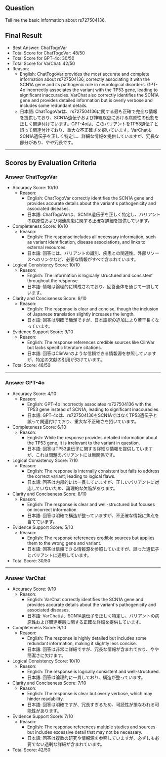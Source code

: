 ## Question

Tell me the basic information about rs727504136.

## Final Result

- Best Answer: ChatTogoVar
- Total Score for ChatTogoVar: 48/50
- Total Score for GPT-4o: 30/50
- Total Score for VarChat: 42/50
- Reason:
  - English: ChatTogoVar provides the most accurate and complete information about rs727504136, correctly associating it with the SCN1A gene and its pathogenic role in neurological disorders. GPT-4o incorrectly associates the variant with the TP53 gene, leading to significant inaccuracies. VarChat also correctly identifies the SCN1A gene and provides detailed information but is overly verbose and includes some redundant details.
  - 日本語: ChatTogoVarは、rs727504136に関する最も正確で完全な情報を提供しており、SCN1A遺伝子および神経疾患における病原性の役割を正しく関連付けています。GPT-4oは、このバリアントをTP53遺伝子と誤って関連付けており、重大な不正確さを招いています。VarChatもSCN1A遺伝子を正しく特定し、詳細な情報を提供していますが、冗長な部分があり、やや冗長です。

---

## Scores by Evaluation Criteria

### Answer ChatTogoVar
- Accuracy Score: 10/10
  - Reason: 
    - English: ChatTogoVar correctly identifies the SCN1A gene and provides accurate details about the variant's pathogenicity and associated diseases.
    - 日本語: ChatTogoVarは、SCN1A遺伝子を正しく特定し、バリアントの病原性および関連疾患に関する正確な詳細を提供しています。
- Completeness Score: 10/10
  - Reason: 
    - English: The response includes all necessary information, such as variant identification, disease associations, and links to external resources.
    - 日本語: 回答には、バリアントの識別、疾患との関連性、外部リソースへのリンクなど、必要な情報がすべて含まれています。
- Logical Consistency Score: 10/10
  - Reason: 
    - English: The information is logically structured and consistent throughout the response.
    - 日本語: 情報は論理的に構成されており、回答全体を通じて一貫しています。
- Clarity and Conciseness Score: 9/10
  - Reason: 
    - English: The response is clear and concise, though the inclusion of Japanese translation slightly increases the length.
    - 日本語: 回答は明確で簡潔ですが、日本語訳の追加により若干長くなっています。
- Evidence Support Score: 9/10
  - Reason: 
    - English: The response references credible sources like ClinVar but lacks specific literature citations.
    - 日本語: 回答はClinVarのような信頼できる情報源を参照していますが、特定の文献の引用が欠けています。
- Total Score: 48/50

---

### Answer GPT-4o
- Accuracy Score: 4/10
  - Reason: 
    - English: GPT-4o incorrectly associates rs727504136 with the TP53 gene instead of SCN1A, leading to significant inaccuracies.
    - 日本語: GPT-4oは、rs727504136をSCN1AではなくTP53遺伝子と誤って関連付けており、重大な不正確さを招いています。
- Completeness Score: 6/10
  - Reason: 
    - English: While the response provides detailed information about the TP53 gene, it is irrelevant to the variant in question.
    - 日本語: 回答はTP53遺伝子に関する詳細な情報を提供していますが、これは問題のバリアントには無関係です。
- Logical Consistency Score: 7/10
  - Reason: 
    - English: The response is internally consistent but fails to address the correct variant, leading to logical flaws.
    - 日本語: 回答は内部的には一貫していますが、正しいバリアントに対応していないため、論理的な欠陥があります。
- Clarity and Conciseness Score: 8/10
  - Reason: 
    - English: The response is clear and well-structured but focuses on incorrect information.
    - 日本語: 回答は明確で構造が整っていますが、不正確な情報に焦点を当てています。
- Evidence Support Score: 5/10
  - Reason: 
    - English: The response references credible sources but applies them to the wrong gene and variant.
    - 日本語: 回答は信頼できる情報源を参照していますが、誤った遺伝子とバリアントに適用しています。
- Total Score: 30/50

---

### Answer VarChat
- Accuracy Score: 9/10
  - Reason: 
    - English: VarChat correctly identifies the SCN1A gene and provides accurate details about the variant's pathogenicity and associated diseases.
    - 日本語: VarChatは、SCN1A遺伝子を正しく特定し、バリアントの病原性および関連疾患に関する正確な詳細を提供しています。
- Completeness Score: 9/10
  - Reason: 
    - English: The response is highly detailed but includes some redundant information, making it slightly less concise.
    - 日本語: 回答は非常に詳細ですが、冗長な情報が含まれており、やや簡潔さに欠けます。
- Logical Consistency Score: 10/10
  - Reason: 
    - English: The response is logically consistent and well-structured.
    - 日本語: 回答は論理的に一貫しており、構造が整っています。
- Clarity and Conciseness Score: 7/10
  - Reason: 
    - English: The response is clear but overly verbose, which may hinder readability.
    - 日本語: 回答は明確ですが、冗長すぎるため、可読性が損なわれる可能性があります。
- Evidence Support Score: 7/10
  - Reason: 
    - English: The response references multiple studies and sources but includes excessive detail that may not be necessary.
    - 日本語: 回答は複数の研究や情報源を参照していますが、必ずしも必要でない過剰な詳細が含まれています。
- Total Score: 42/50